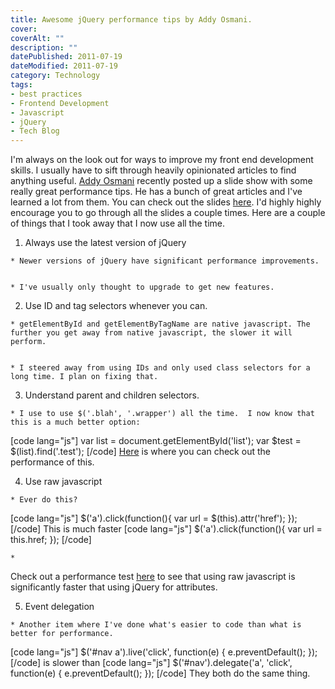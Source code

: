 ```yaml
---
title: Awesome jQuery performance tips by Addy Osmani.
cover: 
coverAlt: ""
description: ""
datePublished: 2011-07-19  
dateModified: 2011-07-19 
category: Technology
tags:
- best practices
- Frontend Development
- Javascript
- jQuery
- Tech Blog
---
```


I'm always on the look out for ways to improve my front end development skills. I usually have to sift through heavily opinionated articles to find anything useful.  [Addy Osmani](http://twitter.com/addyosmani) recently posted up a slide show with some really great performance tips.  He has a bunch of great articles and I've learned a lot from them.  You can check out the slides [here](http://addyosmani.com/jqprovenperformance/).  I'd highly highly encourage you to go through all the slides a couple times. Here are a couple of things that I took away that I now use all the time.
<!-- more -->




  1. Always use the latest version of jQuery



    * Newer versions of jQuery have significant performance improvements.


    * I've usually only thought to upgrade to get new features.



  2. Use ID and tag selectors whenever you can.



    * getElementById and getElementByTagName are native javascript. The further you get away from native javascript, the slower it will perform. 


    * I steered away from using IDs and only used class selectors for a long time. I plan on fixing that.



  3. Understand parent and children selectors.



    * I use to use $('.blah', '.wrapper') all the time.  I now know that this is a much better option:  

[code lang="js"]
var list = document.getElementById('list');
var $test = $(list).find('.test');
[/code]
[Here](http://jsperf.com/jquery-selectors-context/2) is where you can check out the performance of this.







  4. Use raw javascript



    * Ever do this?
[code lang="js"]
$('a').click(function(){
     var url = $(this).attr('href');
});
[/code]
This is much faster
[code lang="js"]
$('a').click(function(){
     var url = this.href;
});
[/code]



    * 
Check out a performance test [here](http://jsperf.com/el-attr-id-vs-el-id/2) to see that using raw javascript is significantly faster that using jQuery for attributes.




  5. Event delegation



    * Another item where I've done what's easier to code than what is better for performance.
[code lang="js"]
$('#nav a').live('click', function(e) {
 e.preventDefault();
});
[/code]
is slower than
[code lang="js"]
$('#nav').delegate('a', 'click', function(e) {
 e.preventDefault();
});
[/code]
They both do the same thing.






